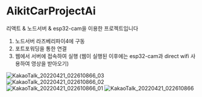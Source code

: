 # AikitCarProjectAi

리액트 & 노드서버 & esp32-cam을 이용한 프로젝트입니다

1. 노드서버 라즈베리파이4에 구동
2. 포트포워딩을 통한 연결
3. 웹에서 서버에 접속하여 실행
(웹이 실행된 이후에는 esp32-cam과 direct wifi 사용하여 영상을 받아오기)

![KakaoTalk_20220421_022610866_03](https://user-images.githubusercontent.com/61266176/164289561-c0e3a6f2-2d39-4a66-aeaf-c5caf3f9e88d.jpg)
![KakaoTalk_20220421_022610866_02](https://user-images.githubusercontent.com/61266176/164289564-3d838ad3-5298-417b-be57-6fdfb73b1957.jpg)
![KakaoTalk_20220421_022610866_01](https://user-images.githubusercontent.com/61266176/164289577-452b6824-90bc-40fa-b634-6a7b109a6392.jpg)
![KakaoTalk_20220421_022610866](https://user-images.githubusercontent.com/61266176/164289586-10e48511-2ed3-4f31-9f75-27573c86d9ca.jpg)
